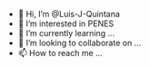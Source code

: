 - 👋 Hi, I’m @Luis-J-Quintana
- 👀 I’m interested in PENES
- 🌱 I’m currently learning ...
- 💞️ I’m looking to collaborate on ...
- 📫 How to reach me ...

<!---
Luis-J-Quintana/Luis-J-Quintana is a ✨ special ✨ repository because its `README.md` (this file) appears on your GitHub profile.
You can click the Preview link to take a look at your changes.
--->
